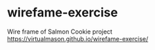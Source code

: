 # wirefame-exercise
Wire frame of Salmon Cookie project
 https://virtualmason.github.io/wirefame-exercise/
